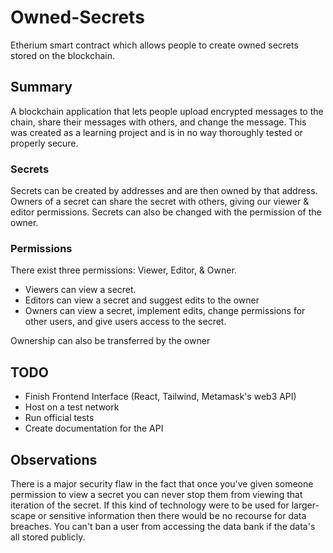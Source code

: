 # Owned-Secrets
Etherium smart contract which allows people to create owned secrets stored on the blockchain.

## Summary
A blockchain application that lets people upload encrypted messages to the chain, share their messages with others, and change the message.  This was created as a learning project and is in no way thoroughly tested or properly secure.

### Secrets
Secrets can be created by addresses and are then owned by that address.  Owners of a secret can share the secret with others, giving our viewer & editor permissions.  Secrets can also be changed with the permission of the owner.

### Permissions
There exist three permissions: Viewer, Editor, & Owner.

- Viewers can view a secret.
- Editors can view a secret and suggest edits to the owner
- Owners can view a secret, implement edits, change permissions for other users, and give users access to the secret.

Ownership can also be transferred by the owner

## TODO
- Finish Frontend Interface (React, Tailwind, Metamask's web3 API)
- Host on a test network
- Run official tests
- Create documentation for the API

## Observations
There is a major security flaw in the fact that once you've given someone permission to view a secret you can never stop them from viewing that iteration of the secret.  If this kind of technology were to be used for larger-scape or sensitive information then there would be no recourse for data breaches.  You can't ban a user from accessing the data bank if the data's all stored publicly.

